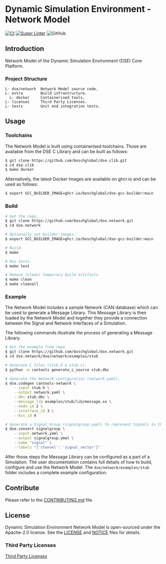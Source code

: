 <!--
Copyright 2024 Robert Bosch GmbH

SPDX-License-Identifier: Apache-2.0
-->

# Dynamic Simulation Environment - Network Model

[![CI](https://github.com/boschglobal/dse.network/actions/workflows/ci.yaml/badge.svg)](https://github.com/boschglobal/dse.network/actions/workflows/ci.yaml)
[![Super Linter](https://github.com/boschglobal/dse.network/actions/workflows/super_linter.yaml/badge.svg)](https://github.com/boschglobal/dse.network/actions/workflows/super_linter.yaml)
![GitHub](https://img.shields.io/github/license/boschglobal/dse.network)


## Introduction

Network Model of the Dynamic Simulation Environment (DSE) Core Platform.


### Project Structure

```
L- dse/network  Network Model source code.
L- extra        Build infrastructure.
  L- docker     Containerised tools.
L- licenses     Third Party Licenses.
L- tests        Unit and integration tests.
```


## Usage

### Toolchains

The Network Model is built using containerised toolchains. Those are
available from the DSE C Library and can be built as follows:

```bash
$ git clone https://github.com/boschglobal/dse.clib.git
$ cd dse.clib
$ make docker
```

Alternatively, the latest Docker Images are available on ghcr.io and can be
used as follows:

```bash
$ export GCC_BUILDER_IMAGE=ghcr.io/boschglobal/dse-gcc-builder:main
```


### Build

```bash
# Get the repo.
$ git clone https://github.com/boschglobal/dse.network.git
$ cd dse.network

# Optionally set builder images.
$ export GCC_BUILDER_IMAGE=ghcr.io/boschglobal/dse-gcc-builder:main

# Build.
$ make

# Run tests.
$ make test

# Remove (clean) temporary build artifacts.
$ make clean
$ make cleanall
```


### Example

The Network Model includes a sample Network (CAN database) which can be used to
generate a Message Library. This Message Library is then loaded by the
Network Model and together they provide a connection between the Signal and
Network interfaces of a Simulation.

The following commands illustrate the process of generating a Message Library.

```bash
# Get the example from repo.
$ git clone https://github.com/boschglobal/dse.network.git
$ cd dse.network/dse/network/examples/stub

# Generate C files (stub.h & stub.c).
$ python -m cantools generate_c_source stub.dbc

# Generate the Network configuration (network.yaml).
$ dse.codegen cantools-network \
    --input stub.h \
    --output network.yaml \
    --dbc stub.dbc \
    --message_lib examples/stub/lib/message.so \
    --node_id 2 \
    --interface_id 3 \
    --bus_id 4

# Generate a Signal Group (signalgroup.yaml) to represent Signals in the Simulation.
$ dse.convert signalgroup \
    --input network.yaml \
    --output signalgroup.ymal \
    --name "signal" \
    --labels "{'channel': 'signal_vector'}"
```

After those steps the Message Library can be configured as a part of a
Simulation. The user documentation contains full details of how to build,
configure and use the Network Model. The `dse/network/examples/stub` folder
includes a complete example configuration.


## Contribute

Please refer to the [CONTRIBUTING.md](./CONTRIBUTING.md) file.


## License

Dynamic Simulation Environment Network Model is open-sourced under the Apache-2.0 license.
See the [LICENSE](LICENSE) and [NOTICE](./NOTICE) files for details.


### Third Party Licenses

[Third Party Licenses](licenses/)
